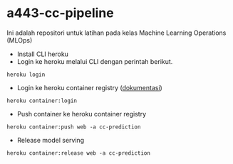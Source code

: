 # a443-cc-pipeline
Ini adalah repositori untuk latihan pada kelas Machine Learning Operations (MLOps)

- Install CLI heroku
- Login ke heroku melalui CLI dengan perintah berikut.
```
heroku login
```
- Login ke heroku container registry ([dokumentasi](https://devcenter.heroku.com/articles/container-registry-and-runtime#logging-in-to-the-registry:~:text=%24-,heroku%20container%3Alogin,-or%20directly%20via))

```
heroku container:login
```

- Push container ke heroku container registry

```
heroku container:push web -a cc-prediction
```

- Release model serving

```
heroku container:release web -a cc-prediction
```